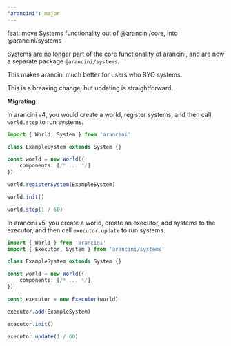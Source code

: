 ```yaml
---
"arancini": major
---
```


feat: move Systems functionality out of @arancini/core, into @arancini/systems

Systems are no longer part of the core functionality of arancini, and are now a separate package `@arancini/systems`.

This makes arancini much better for users who BYO systems.

This is a breaking change, but updating is straightforward.

**Migrating**:

In arancini v4, you would create a world, register systems, and then call `world.step` to run systems.

```ts
import { World, System } from 'arancini'

class ExampleSystem extends System {}

const world = new World({
    components: [/* ... */]
})

world.registerSystem(ExampleSystem)

world.init()

world.step(1 / 60)
```

In arancini v5, you create a world, create an executor, add systems to the executor, and then call `executor.update` to run systems.

```ts
import { World } from 'arancini'
import { Executor, System } from 'arancini/systems'

class ExampleSystem extends System {}

const world = new World({
    components: [/* ... */]
})

const executor = new Executor(world)

executor.add(ExampleSystem)

executor.init()

executor.update(1 / 60)
```

